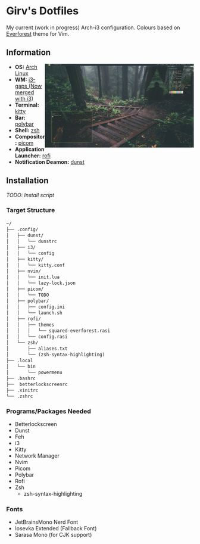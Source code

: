 # Girv's Dotfiles

My current (work in progress) Arch-i3 configuration. Colours based on [Everforest](https://github.com/sainnhe/everforest) theme for Vim.


## Information

<img src="screenshots/rice.png" align="right" width="400px">

- **OS:** [Arch Linux](https://archlinux.org)
- **WM:** [i3-gaps (Now merged with i3)](https://github.com/Airblader/i3)
- **Terminal:** [kitty](https://github.com/kovidgoyal/kitty)
- **Bar:** [polybar](https://github.com/polybar/polybar)
- **Shell:** [zsh](https://www.zsh.org/)
- **Compositor:** [picom](https://github.com/yshui/picom)
- **Application Launcher:** [rofi](https://github.com/davatorium/rofi)
- **Notification Deamon:** [dunst](https://github.com/dunst-project/dunst)


## Installation
*TODO: Install script*

### Target Structure
```
~/
├── .config/
│   ├── dunst/
│   │   └── dunstrc
│   ├── i3/
│   │   └── config
│   ├── kitty/
│   │   └── kitty.conf
│   ├── nvim/
│   │   └── init.lua
│   │   └── lazy-lock.json 
│   ├── picom/
│   │   └── TODO 
│   ├── polybar/
│   │   ├── config.ini
│   │   └── launch.sh
│   ├── rofi/
│   │   ├── themes
│   │   │   └── squared-everforest.rasi
│   │   └── config.rasi
│   └── zsh/
│       ├── aliases.txt
│   	└── (zsh-syntax-highlighting)
├── .local
│   └── bin
│       └── powermenu
├── .bashrc
├──  betterlockscreenrc
├── .xinitrc
└── .zshrc
```

### Programs/Packages Needed 

- Betterlockscreen
- Dunst
- Feh
- i3
- Kitty
- Network Manager
- Nvim
- Picom
- Polybar
- Rofi
- Zsh
    - zsh-syntax-highlighting

### Fonts

- JetBrainsMono Nerd Font
- Iosevka Extended (Fallback Font)
- Sarasa Mono (for CJK support)